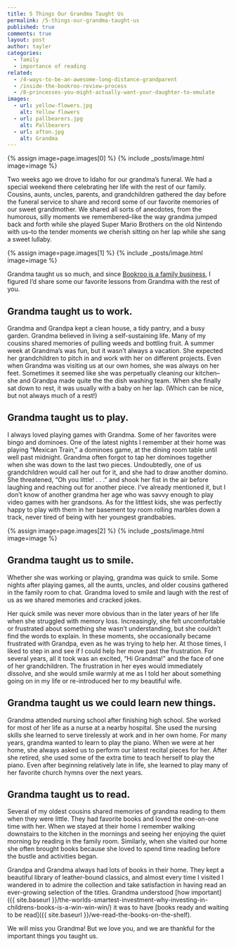 ```yaml
---
title: 5 Things Our Grandma Taught Us
permalink: /5-things-our-grandma-taught-us
published: true
comments: true
layout: post
author: tayler
categories: 
  - family
  - importance of reading
related: 
  - /4-ways-to-be-an-awesome-long-distance-grandparent
  - /inside-the-bookroo-review-process
  - /8-princesses-you-might-actually-want-your-daughter-to-emulate
images: 
  - url: yellow-flowers.jpg
    alt: Yellow flowers
  - url: pallbearers.jpg
    alt: Pallbearers
  - url: afton.jpg
    alt: Grandma
---
```


{% assign image=page.images[0] %}
{% include _posts/image.html image=image %}

Two weeks ago we drove to Idaho for our grandma’s funeral. We had a special weekend there celebrating her life with the rest of our family. Cousins, aunts, uncles, parents, and grandchildren gathered the day before the funeral service to share and record some of our favorite memories of our sweet grandmother. We shared all sorts of anecdotes, from the humorous, silly moments we remembered–like the way grandma jumped back and forth while she played Super Mario Brothers on the old Nintendo with us–to the tender moments we cherish sitting on her lap while she sang a sweet lullaby.

{% assign image=page.images[1] %}
{% include _posts/image.html image=image %}

Grandma taught us so much, and since [Bookroo is a family business](https://bookroo.com/about), I figured I’d share some our favorite lessons from Grandma with the rest of you.

## Grandma taught us to work.

Grandma and Grandpa kept a clean house, a tidy pantry, and a busy garden. Grandma believed in living a self-sustaining life. Many of my cousins shared memories of pulling weeds and bottling fruit. A summer week at Grandma’s was fun, but it wasn’t always a vacation. She expected her grandchildren to pitch in and work with her on different projects. Even when Grandma was visiting us at our own homes, she was always on her feet. Sometimes it seemed like she was perpetually cleaning our kitchen–she and Grandpa made quite the the dish washing team. When she finally sat down to rest, it was usually with a baby on her lap. (Which can be nice, but not always much of a rest!)

## Grandma taught us to play.

I always loved playing games with Grandma. Some of her favorites were bingo and dominoes. One of the latest nights I remember at their home was playing “Mexican Train,” a dominoes game, at the dining room table until well past midnight. Grandma often forgot to tap her dominoes together when she was down to the last two pieces. Undoubtedly, one of us grandchildren would call her out for it, and she had to draw another domino. She threatened, “Oh you little! . . .” and shook her fist in the air before laughing and reaching out for another piece. I’ve already mentioned it, but I don’t know of another grandma her age who was savvy enough to play video games with her grandsons. As for the littlest kids, she was perfectly happy to play with them in her basement toy room rolling marbles down a track, never tired of being with her youngest grandbabies.

{% assign image=page.images[2] %}
{% include _posts/image.html image=image %}

## Grandma taught us to smile.

Whether she was working or playing, grandma was quick to smile. Some nights after playing games, all the aunts, uncles, and older cousins gathered in the family room to chat. Grandma loved to smile and laugh with the rest of us as we shared memories and cracked jokes.

Her quick smile was never more obvious than in the later years of her life when she struggled with memory loss. Increasingly, she felt uncomfortable or frustrated about something she wasn’t understanding, but she couldn’t find the words to explain. In these moments, she occasionally became frustrated with Grandpa, even as he was trying to help her. At those times, I liked to step in and see if I could help her move past the frustration. For several years, all it took was an excited, “Hi Grandma!” and the face of one of her grandchildren. The frustration in her eyes would immediately dissolve, and she would smile warmly at me as I told her about something going on in my life or re-introduced her to my beautiful wife.

## Grandma taught us we could learn new things.

Grandma attended nursing school after finishing high school. She worked for most of her life as a nurse at a nearby hospital. She used the nursing skills she learned to serve tirelessly at work and in her own home. For many years, grandma wanted to learn to play the piano. When we were at her home, she always asked us to perform our latest recital pieces for her. After she retired, she used some of the extra time to teach herself to play the piano. Even after beginning relatively late in life, she learned to play many of her favorite church hymns over the next years.

## Grandma taught us to read.

Several of my oldest cousins shared memories of grandma reading to them when they were little. They had favorite books and loved the one-on-one time with her. When we stayed at their home I remember walking downstairs to the kitchen in the mornings and seeing her enjoying the quiet morning by reading in the family room. Similarly, when she visited our home she often brought books because she loved to spend time reading before the bustle and activities began.

Grandpa and Grandma always had lots of books in their home. They kept a beautiful library of leather-bound classics, and almost every time I visited I wandered in to admire the collection and take satisfaction in having read an ever-growing selection of the titles. Grandma understood [how important]({{ site.baseurl }}/the-worlds-smartest-investment-why-investing-in-childrens-books-is-a-win-win-win/) it was to have [books ready and waiting to be read]({{ site.baseurl }}/we-read-the-books-on-the-shelf).

We will miss you Grandma! But we love you, and we are thankful for the important things you taught us.